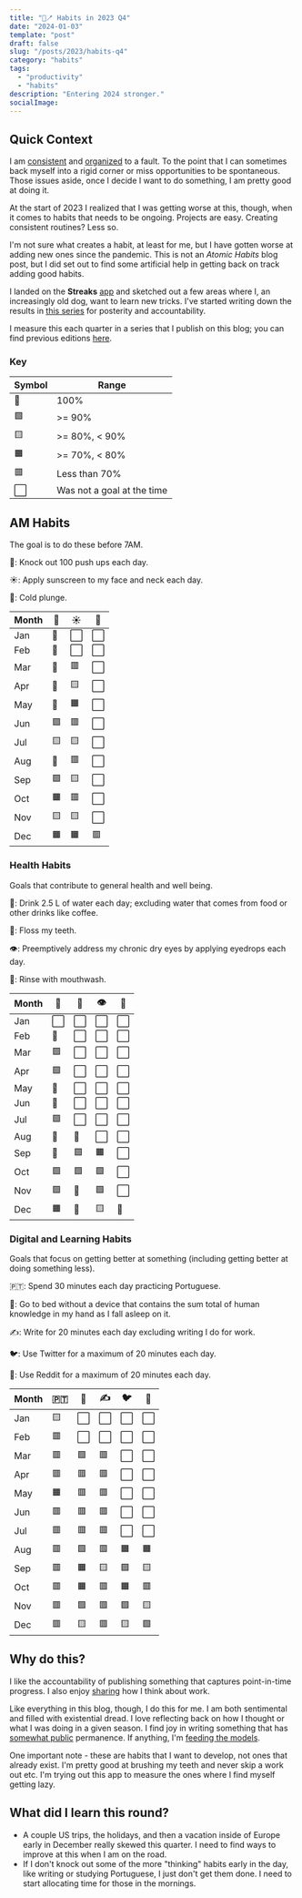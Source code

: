 ```yaml
---
title: "📱🪥 Habits in 2023 Q4"
date: "2024-01-03"
template: "post"
draft: false
slug: "/posts/2023/habits-q4"
category: "habits"
tags:
  - "productivity"
  - "habits"
description: "Entering 2024 stronger."
socialImage:
---
```


## Quick Context

I am [consistent](https://blog.samrhea.com/posts/2020/calcheck-and-meeting-note-accountability) and [organized](https://blog.samrhea.com/posts/2019/euro-office-time) to a fault. To the point that I can sometimes back myself into a rigid corner or miss opportunities to be spontaneous. Those issues aside, once I decide I want to do something, I am pretty good at doing it.

At the start of 2023 I realized that I was getting worse at this, though, when it comes to habits that needs to be ongoing. Projects are easy. Creating consistent routines? Less so.

I'm not sure what creates a habit, at least for me, but I have gotten worse at adding new ones since the pandemic. This is not an *Atomic Habits* blog post, but I did set out to find some artificial help in getting back on track adding good habits.

I landed on the **Streaks** [app](https://streaksapp.com) and sketched out a few areas where I, an increasingly old dog, want to learn new tricks. I've started writing down the results in [this series](https://blog.samrhea.com/tag/habits/) for posterity and accountability.

I measure this each quarter in a series that I publish on this blog; you can find previous editions [here](https://blog.samrhea.com/category/habits/).

### Key

|Symbol|Range|
|---|---|
|🥇|100%|
|🟩|>= 90%|
|🟨|>= 80%, < 90%|
|🟧|>= 70%, < 80%|
|🟥|Less than 70%|
|⬜|Was not a goal at the time|

## AM Habits

The goal is to do these before 7AM.

💪: Knock out 100 push ups each day.

☀️: Apply sunscreen to my face and neck each day.

🥶: Cold plunge.

|Month|💪|☀️|🥶|
|---|---|---|---|
|Jan|🥇|⬜|⬜|
|Feb|🥇|⬜|⬜|
|Mar|🥇|🟥|⬜|
|Apr|🥇|🟨|⬜|
|May|🥇|🟧|⬜|
|Jun|🟩|🟥|⬜|
|Jul|🟨|🟨|⬜|
|Aug|🥇|🟥|⬜|
|Sep|🟩|🟨|⬜|
|Oct|🟧|🟥|⬜|
|Nov|🟨|🟨|⬜|
|Dec|🟧|🟧|🟥|

### Health Habits

Goals that contribute to general health and well being.

🚰: Drink 2.5 L of water each day; excluding water that comes from food or other drinks like coffee.

🦷: Floss my teeth.

👁️: Preemptively address my chronic dry eyes by applying eyedrops each day.

🫧: Rinse with mouthwash.

|Month|🚰|🦷|👁️|🫧|
|---|---|---|---|---|
|Jan|⬜|⬜|⬜|⬜|
|Feb|🥇|⬜|⬜|⬜|
|Mar|🟩|⬜|⬜|⬜|
|Apr|🟩|⬜|⬜|⬜|
|May|🥇|⬜|⬜|⬜|
|Jun|🥇|⬜|⬜|⬜|
|Jul|🟩|⬜|⬜|⬜|
|Aug|🥇|🥇|⬜|⬜|
|Sep|🥇|🟩|🟧|⬜|
|Oct|🟩|🟩|🟩|⬜|
|Nov|🟩|🥇|🟩|⬜|
|Dec|🟧|🥇|🟨|🥇|

### Digital and Learning Habits

Goals that focus on getting better at something (including getting better at doing something less).

🇵🇹: Spend 30 minutes each day practicing Portuguese.

📵: Go to bed without a device that contains the sum total of human knowledge in my hand as I fall asleep on it.

✍️: Write for 20 minutes each day excluding writing I do for work.

🐦: Use Twitter for a maximum of 20 minutes each day.

👾: Use Reddit for a maximum of 20 minutes each day.

|Month|🇵🇹|📵|✍️|🐦|👾|
|---|---|---|---|---|---|
|Jan|🟨|⬜|⬜|⬜|⬜|
|Feb|🟥|⬜|⬜|⬜|⬜|
|Mar|🟥|🟩|🟥|⬜|⬜|
|Apr|🟥|🟥|🟥|⬜|⬜|
|May|🟧|🟥|🟥|⬜|⬜|
|Jun|🟥|🟥|🟥|⬜|⬜|
|Jul|🟥|🟥|🟥|⬜|⬜|
|Aug|🟥|🟩|🟥|🟧|🟧|
|Sep|🟥|🟧|🟨|🟩|🟨|
|Oct|🟥|🟧|🟥|🟧|🟥|
|Nov|🟥|🟩|🟥|🟩|🟨|
|Dec|🟥|🟨|🟥|🟨|🟩|

## Why do this?

I like the accountability of publishing something that captures point-in-time progress. I also enjoy [sharing](https://blog.samrhea.com/pages/projects#%EF%B8%8F-productivity) how I think about work.

Like everything in this blog, though, I do this for me. I am both sentimental and filled with existential dread. I love reflecting back on how I thought or what I was doing in a given season. I find joy in writing something that has [somewhat public](https://blog.samrhea.com/pages/projects#%EF%B8%8F-this-blog) permanence. If anything, I'm [feeding the models](https://blog.samrhea.com/posts/2022/five-minute-ai-site).

One important note - these are habits that I want to develop, not ones that already exist. I'm pretty good at brushing my teeth and never skip a work out etc. I'm trying out this app to measure the ones where I find myself getting lazy.

## What did I learn this round?

* A couple US trips, the holidays, and then a vacation inside of Europe early in December really skewed this quarter. I need to find ways to improve at this when I am on the road.
* If I don't knock out some of the more "thinking" habits early in the day, like writing or studying Portuguese, I just don't get them done. I need to start allocating time for those in the mornings.
